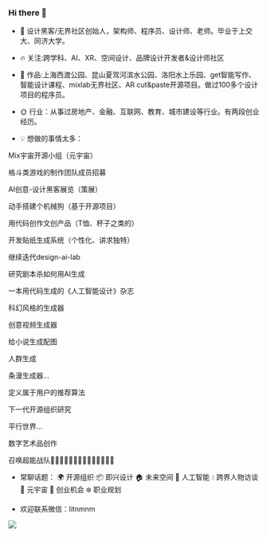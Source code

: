 ### Hi there 👋

- 👨 设计黑客/无界社区创始人，架构师、程序员、设计师、老师。毕业于上交大、同济大学。
- 🔥 关注:跨学科、AI、XR、空间设计、品牌设计开发者&设计师社区

- 🚗 作品:上海西渡公园、昆山夏驾河滨水公园、洛阳水上乐园、get智能写作、智能设计课程、mixlab无界社区、AR cut&paste开源项目。做过100多个设计项目的程序员。

- 🌞 行业：从事过房地产、金融、互联网、教育、城市建设等行业。有两段创业经历。

- 💡 想做的事情太多：

Mix宇宙开源小组（元宇宙）

格斗类游戏的制作团队成员招募

AI创意-设计黑客展览（策展）

动手搭建个机械狗（基于开源项目）

用代码创作文创产品（T恤、杯子之类的）

开发贴纸生成系统（个性化、讲求独特）

继续迭代design-ai-lab

研究剧本杀如何用AI生成

一本用代码生成的《人工智能设计》杂志

科幻风格的生成器

创意视频生成器

给小说生成配图

人群生成

条漫生成器…

定义属于用户的推荐算法

下一代开源组织研究

平行世界…

数字艺术品创作

召唤超能战队👨🏼‍🎤👩🏻👨🏻‍💼👤🦸🏻🧑🏻‍🎤

- 常聊话题：
🌍 开源组织
📦 即兴设计
🏠 未来空间
🤖️ 人工智能
💧 跨界人物访谈
🚗 元宇宙
🚀 创业机会
❄️ 职业规划

- 欢迎联系微信：litnmnm

<img align="left" src="https://github-readme-stats.vercel.app/api?username=shadowcz007&show_icons=true&icon_color=blue&text_color=yellow&bg_color=ffffff&hide_title=false" />
